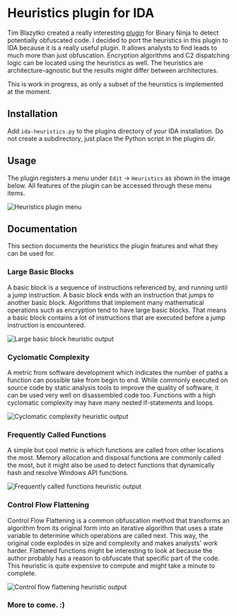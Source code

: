 # Heuristics plugin for IDA

Tim Blazytko created a really interesting [plugin](https://github.com/mrphrazer/obfuscation_detection) for Binary Ninja to detect potentially obfuscated code. I decided to port the heuristics in this plugin to IDA because it is a really useful plugin. It allows analysts to find leads to much more than just obfuscation. Encryption algorithms and C2 dispatching logic can be located using the heuristics as well. The heuristics are architecture-agnostic but the results might differ between architectures.

This is work in progress, as only a subset of the heuristics is implemented at the moment.

## Installation

Add `ida-heuristics.py` to the plugins directory of your IDA installation. Do not create a subdirectory, just place the Python script in the plugins dir.

## Usage

The plugin registers a menu under `Edit` -> `Heuristics` as shown in the image below. All features of the plugin can be accessed through these menu items.

![Heuristics plugin menu](https://github.com/evolution536/ida-heuristics/images/plugin_menu.png)

## Documentation

This section documents the heuristics the plugin features and what they can be used for.

### Large Basic Blocks

A basic block is a sequence of instructions referenced by, and running until a jump instruction. A basic block ends with an instruction that jumps to another basic block. Algorithms that implement many mathematical operations such as encryption tend to have large basic blocks. That means a basic block contains a lot of instructions that are executed before a jump instruction is encountered.

![Large basic block heuristic output](https://github.com/evolution536/ida-heuristics/images/large_basic_blocks.png)

### Cyclomatic Complexity

A metric from software development which indicates the number of paths a function can possible take from begin to end. While commonly executed on source code by static analysis tools to improve the quality of software, it can be used very well on disassembled code too. Functions with a high cyclomatic complexity may have many nested if-statements and loops.

![Cyclomatic complexity heuristic output](https://github.com/evolution536/ida-heuristics/images/cyclomatic_complexity.png)

### Frequently Called Functions

A simple but cool metric is which functions are called from other locations the most. Memory allocation and disposal functions are commonly called the most, but it might also be used to detect functions that dynamically hash and resolve Windows API functions.

![Frequently called functions heuristic output](https://github.com/evolution536/ida-heuristics/images/frequently_called_functions.png)

### Control Flow Flattening

Control Flow Flattening is a common obfuscation method that transforms an algorithm from its original form into an iterative algorithm that uses a state variable to determine which operations are called next. This way, the original code explodes in size and complexity and makes analysts' work harder. Flattened functions might be interesting to look at because the author probably has a reason to obfuscate that specific part of the code. This heuristic is quite expensive to compute and might take a minute to complete.

![Control flow flattening heuristic output](https://github.com/evolution536/ida-heuristics/images/control_flow_flattening.png)

### More to come. :)